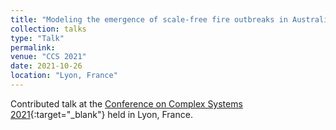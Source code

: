 ```yaml
---
title: "Modeling the emergence of scale-free fire outbreaks in Australia"
collection: talks
type: "Talk"
permalink:
venue: "CCS 2021"
date: 2021-10-26
location: "Lyon, France"
---
```


Contributed talk at the [Conference on Complex Systems 2021](https://ccs2021.univ-lyon1.fr/){:target="_blank"}<!--_--> held in Lyon, France.
